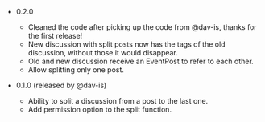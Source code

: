 - 0.2.0
  - Cleaned the code after picking up the code from @dav-is, thanks for the first release!
  - New discussion with split posts now has the tags of the old discussion, without those it would disappear.
  - Old and new discussion receive an EventPost to refer to each other.
  - Allow splitting only one post.

- 0.1.0 (released by @dav-is)
  - Ability to split a discussion from a post to the last one.
  - Add permission option to the split function.
